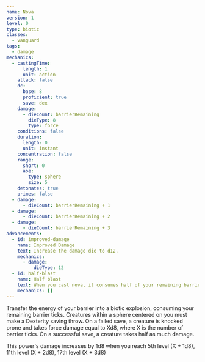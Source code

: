 ```yaml
---
name: Nova
version: 1
level: 0
type: biotic
classes:
  - vanguard
tags:
  - damage
mechanics:
  - castingTime:
      length: 1
      unit: action
    attack: false
    dc:
      base: 8
      proficient: true
      save: dex
    damage:
      - dieCount: barrierRemaining
        dieType: 8
        type: force
    conditions: false
    duration:
      length: 0
      unit: instant
    concentration: false
    range:
      short: 0
      aoe:
        type: sphere
        size: 5
    detonates: true
    primes: false
  - damage:
      - dieCount: barrierRemaining + 1
  - damage:
      - dieCount: barrierRemaining + 2
  - damage:
      - dieCount: barrierRemaining + 3
advancements:
  - id: improved-damage
    name: Improved Damage
    text: Increase the damage die to d12.
    mechanics:
      - damage:
          dieType: 12
  - id: half-blast
    name: Half blast
    text: When you cast nova, it consumes half of your remaining barrier ticks (rounded up) but deals damage as if you had used all of your remaining barrier ticks.
    mechanics: []
---
```

Transfer the energy of your barrier into a biotic explosion, consuming your remaining barrier ticks. Creatures within a
<me-distance length="5" adj/> sphere centered on you must make a Dexterity saving throw. On a failed save, a creature is knocked prone and takes
force damage equal to Xd8, where X is the number of barrier ticks. On a successful save, a creature takes half as much
damage.

This power's damage increases by 1d8 when you reach 5th level (X + 1d8), 11th level (X + 2d8), 17th level (X + 3d8)
